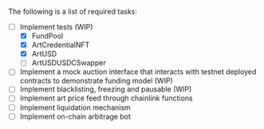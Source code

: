 The following is a list of required tasks:
- [ ] Implement tests (WIP)
    - [x] FundPool
    - [x] ArtCredentialNFT
    - [x] ArtUSD
    - [ ] ArtUSDUSDCSwapper
- [ ] Implement a mock auction interface that interacts with testnet deployed contracts to demonstrate funding model (WIP)
- [ ] Implement blacklisting, freezing and pausable (WIP)
- [ ] Implement art price feed through chainlink functions
- [ ] Implement liquidation mechanism
- [ ] Implement on-chain arbitrage bot